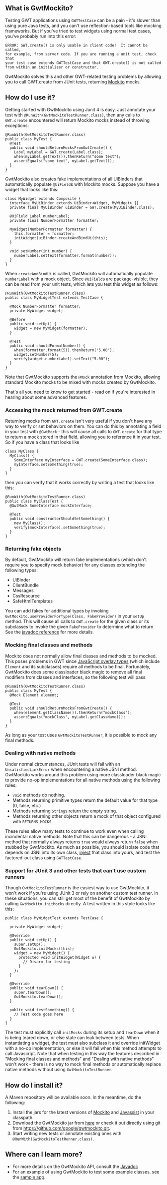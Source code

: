 ## What is GwtMockito?

Testing GWT applications using `GWTTestCase` can be a pain - it's slower than
using pure Java tests, and you can't use reflection-based tools like mocking
frameworks. But if you've tried to test widgets using normal test cases, you've
probably run into this error:

    ERROR: GWT.create() is only usable in client code!  It cannot be called,
    for example, from server code. If you are running a unit test, check that 
    your test case extends GWTTestCase and that GWT.create() is not called
    from within an initializer or constructor.

GwtMockito solves this and other GWT-related testing problems by allowing you
to call GWT.create from JUnit tests, returning [Mockito][1] mocks.

## How do I use it?

Getting started with GwtMockito using Junit 4 is easy. Just annotate your test
with `@RunWith(GwtMockitoTestRunner.class)`, then any calls to `GWT.create`
encountered will return Mockito mocks instead of throwing exceptions:

    @RunWith(GwtMockitoTestRunner.class)
    public class MyTest {
      @Test
      public void shouldReturnMocksFromGwtCreate() {
        Label myLabel = GWT.create(Label.class);
        when(myLabel.getText()).thenReturn("some text");
        assertEquals("some text", myLabel.getText());
      }
    }

GwtMockito also creates fake implementations of all UiBinders that automatically
populate `@UiField`s with Mockito mocks. Suppose you have a widget that looks
like this:

    class MyWidget extends Composite {
      interface MyUiBinder extends UiBinder<Widget, MyWidget> {}
      private final MyUiBinder uiBinder = GWT.create(MyUiBinder.class);

      @UiField Label numberLabel;
      private final NumberFormatter formatter;

      MyWidget(NumberFormatter formatter) {
        this.formatter = formatter;
        initWidget(uiBinder.createAndBindUi(this);
      }

      void setNumber(int number) {
        numberLabel.setText(formatter.format(number));
      }
    }

When `createAndBindUi` is called, GwtMockito will automatically populate 
`numberLabel` with a mock object. Since `@UiField`s are package-visible, they 
can be read from your unit tests, which lets you test this widget as follows:

    @RunWith(GwtMockitoTestRunner.class)
    public class MyWidgetTest extends TestCase {

      @Mock NumberFormatter formatter;
      private MyWidget widget;

      @Before
      public void setUp() {
        widget = new MyWidget(formatter);
      }

      @Test
      public void shouldFormatNumber() {
        when(formatter.format(5)).thenReturn("5.00");
        widget.setNumber(5);
        verify(widget.numberLabel).setText("5.00");
      }
    }

Note that GwtMockito supports the `@Mock` annotation from Mockito, allowing 
standard Mockito mocks to be mixed with mocks created by GwtMockito.

That's all you need to know to get started - read on if you're interested in
hearing about some advanced features.

### Accessing the mock returned from GWT.create

Returning mocks from `GWT.create` isn't very useful if you don't have any way to
verify or set behaviors on them. You can do this by annotating a field in your 
test with `@GwtMock` - this will cause all calls to `GWT.create` for that type
to return a mock stored in that field, allowing you to reference it in your
test. So if you have a class that looks like

    class MyClass {
      MyClass() {
        SomeInterface myInterface = GWT.create(SomeInterface.class);
        myInterface.setSomething(true);
      }
    }

then you can verify that it works correctly by writing a test that looks like
this:

    @RunWith(GwtMockitoTestRunner.class)
    public class MyClassTest {
      @GwtMock SomeInterface mockInterface;

      @Test
      public void constructorShouldSetSomething() {
        new MyClass();
        verify(mockInterface).setSomething(true);
      }
    }

### Returning fake objects

By default, GwtMockito will return fake implementations (which don't require you
to specify mock behavior) for any classes extending the following types:

  * UiBinder
  * ClientBundle
  * Messages
  * CssResource
  * SafeHtmlTemplates

You can add fakes for additional types by invoking 
`GwtMockito.useProviderForType(Class, FakeProvider)` in your `setUp` method. 
This will cause all calls to `GWT.create` for the given class or its subclasses
to invoke the given `FakeProvider` to determine what to return. See the
[javadoc reference][2] for more details.

### Mocking final classes and methods

Mockito does not normally allow final classes and methods to be mocked. This 
poses problems in GWT since [JavaScript overlay types][3] (which include 
`Element` and its subclasses) require all methods to be final. Fortunately,
GwtMockito does some classloader black magic to remove all final modifiers from
classes and interfaces, so the following test will pass:

    @RunWith(GwtMockitoTestRunner.class)
    public class MyTest {
      @Mock Element element;

      @Test
      public void shouldReturnMocksFromGwtCreate() {
        when(element.getClassName()).thenReturn("mockClass");
        assertEquals("mockClass", myLabel.getClassName());
      }
    }

As long as your test uses `GwtMockitoTestRunner`, it is possible to mock any
final methods.

### Dealing with native methods

Under normal circumstances, JUnit tests will fail with an `UnsatisfiedLinkError` when encountering a native JSNI method. GwtMockito works around this problem
using more classloader black magic to provide no-op implementations for all
native methods using the following rules:

  * `void` methods do nothing.
  * Methods returning primitive types return the default value for that type (0,
    false, etc.)
  * Methods returning `String`s return the empty string.
  * Methods returning other objects return a mock of that object configured with
    `RETURNS_MOCKS`.

These rules allow many tests to continue to work even when calling incindental
native methods. Note that this can be dangerous - a JSNI method that normally
always returns `true` would always return `false` when stubbed by GwtMockito.
As much as possible, you should isolate code that depends on JSNI into its own
class, [inject][4] that class into yours, and test the factored-out class using
`GWTTestCase`.

### Support for JUnit 3 and other tests that can't use custom runners

Though `GwtMockitoTestRunner` is the easiest way to use GwtMockito, it won't
work if you're using JUnit 3 or rely on another custom test runner. In these
situations, you can still get most of the benefit of GwtMockito by calling
`GwtMockito.initMocks` directly. A test written in this style looks like this:

    public class MyWidgetTest extends TestCase {

      private MyWidget widget;

      @Override
      public void setUp() {
        super.setUp();
        GwtMockito.initMocks(this);
        widget = new MyWidget() {
          protected void initWidget(Widget w) {
            // Disarm for testing
          }
        };
      }

      @Override
      public void tearDown() {
        super.tearDown();
        GwtMockito.tearDown();
      }

      public void testSomething() {
        // Test code goes here
      }
    }

The test must explicitly call `initMocks` during its setup and `tearDown` when
it is being teared down, or else state can leak between tests. When 
instantiating a widget, the test must also subclass it and override initWidget
with a no-op implementation, or else it will fail when this method attempts to
call Javascript. Note that when testing in this way the features described in
"Mocking final classes and methods" and "Dealing with native methods" won't
work - there is no way to mock final methods or automatically replace native
methods without using `GwtMockitoTestRunner`.

## How do I install it?
A Maven repository will be available soon. In the meantime, do the following:

  1. Install the jars for the latest versions of [Mockito][5] and [Javassist][6]
     in your classpath.
  2. Download the GwtMockito jar from [here][7] or check it out directly using 
     git from <https://github.com/google/gwtmockito.git>.
  3. Start writing new tests or annotate existing ones with
     `@RunWith(GwtMockitoTestRunner.class)`.

## Where can I learn more?
  * For more details on the GwtMockito API, consult the [Javadoc][8]
  * For an example of using GwtMockito to test some example classes, see the
    [sample app][9].

[1]: https://code.google.com/p/mockito/
[2]: http://google.github.io/gwtmockito/javadoc/com/google/gwtmockito/GwtMockito.html#useProviderForType(java.lang.Class,%20com.google.gwtmockito.fakes.FakeProvider)
[3]: https://developers.google.com/web-toolkit/doc/latest/DevGuideCodingBasicsOverlay
[4]: http://en.wikipedia.org/wiki/Dependency_injection
[5]: https://code.google.com/p/mockito/downloads/list
[6]: http://www.jboss.org/javassist/downloads
[7]: TODO
[8]: http://google.github.io/gwtmockito/javadoc/
[9]: TODO

